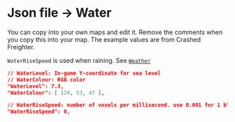 # Json file → Water
You can copy into your own maps and edit it. Remove the comments when you copy this into your map.
The example values are from Crashed Freighter.

`WaterRiseSpeed` is used when raining. See [`Weather`](/json/weather.md)

```json
// WaterLevel: In-game Y-coordinate for sea level
// WaterColour: RGB color
"WaterLevel": 7.3,
"WaterColour": [ 124, 53, 47 ],

// WaterRiseSpeed: number of voxels per millisecond. use 0.001 for 1 block per second
"WaterRiseSpeed": 0,
```